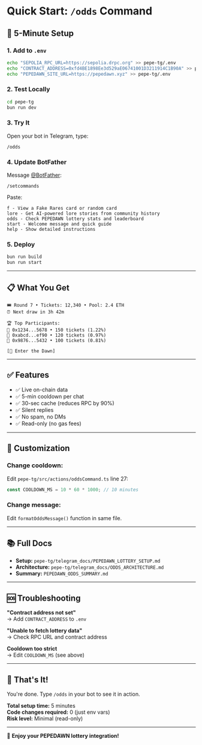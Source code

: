 # Quick Start: `/odds` Command

## 🚀 5-Minute Setup

### 1. Add to `.env`
```bash
echo "SEPOLIA_RPC_URL=https://sepolia.drpc.org" >> pepe-tg/.env
echo "CONTRACT_ADDRESS=0xfd4BE1898Ee3d529aE06741001D3211914C1B90A" >> pepe-tg/.env
echo "PEPEDAWN_SITE_URL=https://pepedawn.xyz" >> pepe-tg/.env
```

### 2. Test Locally
```bash
cd pepe-tg
bun run dev
```

### 3. Try It
Open your bot in Telegram, type:
```
/odds
```

### 4. Update BotFather
Message [@BotFather](https://t.me/BotFather):
```
/setcommands
```
Paste:
```
f - View a Fake Rares card or random card
lore - Get AI-powered lore stories from community history
odds - Check PEPEDAWN lottery stats and leaderboard
start - Welcome message and quick guide
help - Show detailed instructions
```

### 5. Deploy
```bash
bun run build
bun run start
```

---

## 📋 What You Get

```
🎟 Round 7 • Tickets: 12,340 • Pool: 2.4 ETH
⏰ Next draw in 3h 42m

🏆 Top Participants:
🥇 0x1234...5678 • 150 tickets (1.22%)
🥈 0xabcd...ef90 • 120 tickets (0.97%)
🥉 0x9876...5432 • 100 tickets (0.81%)

[🌅 Enter the Dawn]
```

---

## ✅ Features

- ✅ Live on-chain data
- ✅ 5-min cooldown per chat
- ✅ 30-sec cache (reduces RPC by 90%)
- ✅ Silent replies
- ✅ No spam, no DMs
- ✅ Read-only (no gas fees)

---

## 🔧 Customization

### Change cooldown:
Edit `pepe-tg/src/actions/oddsCommand.ts` line 27:
```typescript
const COOLDOWN_MS = 10 * 60 * 1000; // 10 minutes
```

### Change message:
Edit `formatOddsMessage()` function in same file.

---

## 📚 Full Docs

- **Setup:** `pepe-tg/telegram_docs/PEPEDAWN_LOTTERY_SETUP.md`
- **Architecture:** `pepe-tg/telegram_docs/ODDS_ARCHITECTURE.md`
- **Summary:** `PEPEDAWN_ODDS_SUMMARY.md`

---

## 🆘 Troubleshooting

**"Contract address not set"**  
→ Add `CONTRACT_ADDRESS` to `.env`

**"Unable to fetch lottery data"**  
→ Check RPC URL and contract address

**Cooldown too strict**  
→ Edit `COOLDOWN_MS` (see above)

---

## 🎯 That's It!

You're done. Type `/odds` in your bot to see it in action.

**Total setup time:** 5 minutes  
**Code changes required:** 0 (just env vars)  
**Risk level:** Minimal (read-only)

---

🌅 **Enjoy your PEPEDAWN lottery integration!**


